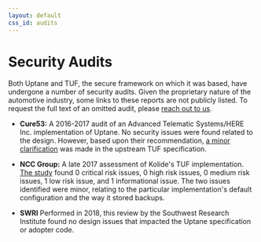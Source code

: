 ```yaml
---
layout: default
css_id: audits
---
```


# Security Audits

Both Uptane and TUF, the secure framework on which it was based, have undergone a number of security audits. Given the proprietary nature of the automotive industry, some links to these reports are not publicly listed. To request the full text of an omitted audit, please [reach out to us](https://uptane.github.io/participate.html).

- **Cure53:** A 2016-2017 audit of an Advanced Telematic Systems/HERE Inc. implementation of Uptane. No security issues were found related to the design. However, based upon their recommendation, [a minor clarification](https://github.com/theupdateframework/taps/blob/master/tap9.md) was made in the upstream TUF specification.

- **NCC Group:** A late 2017 assessment of Kolide's TUF implementation. [The study](https://www.nccgroup.com/globalassets/our-research/us/public-reports/2017/ncc-group-kolide-the-update-framework-security-assessment.pdf) found 0 critical risk issues, 0 high risk issues, 0 medium risk issues, 1 low risk issue, and 1 informational issue. The two issues identified were minor, relating to the particular implementation's default configuration and the way it stored backups.

- **SWRI** Performed in 2018, this review by the Southwest Research Institute found no design issues that impacted the Uptane specification or adopter code.

